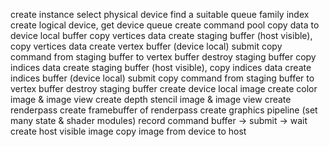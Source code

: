 create instance
select physical device
find a suitable queue family index
create logical device, get device queue
create command pool
copy data to device local buffer
    copy vertices data
        create staging buffer (host visible), copy vertices data
        create vertex buffer (device local)
        submit copy command from staging buffer to vertex buffer
        destroy staging buffer
    copy indices data
        create staging buffer (host visible), copy indices data
        create indices buffer (device local)
        submit copy command from staging buffer to vertex buffer
        destroy staging buffer
create device local image
    create color image & image view
    create depth stencil image & image view
create renderpass
create framebuffer of renderpass
create graphics pipeline (set many state & shader modules)
record command buffer -> submit -> wait
create host visible image
copy image from device to host
